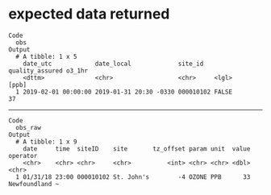 # expected data returned

    Code
      obs
    Output
      # A tibble: 1 x 5
        date_utc            date_local             site_id   quality_assured o3_1hr
        <dttm>              <chr>                  <chr>     <lgl>            [ppb]
      1 2019-02-01 00:00:00 2019-01-31 20:30 -0330 000010102 FALSE               37

---

    Code
      obs_raw
    Output
      # A tibble: 1 x 9
        date     time  siteID    site       tz_offset param unit  value operator      
        <chr>    <chr> <chr>     <chr>          <int> <chr> <chr> <dbl> <chr>         
      1 01/31/18 23:00 000010102 St. John's        -4 OZONE PPB      33 Newfoundland ~

